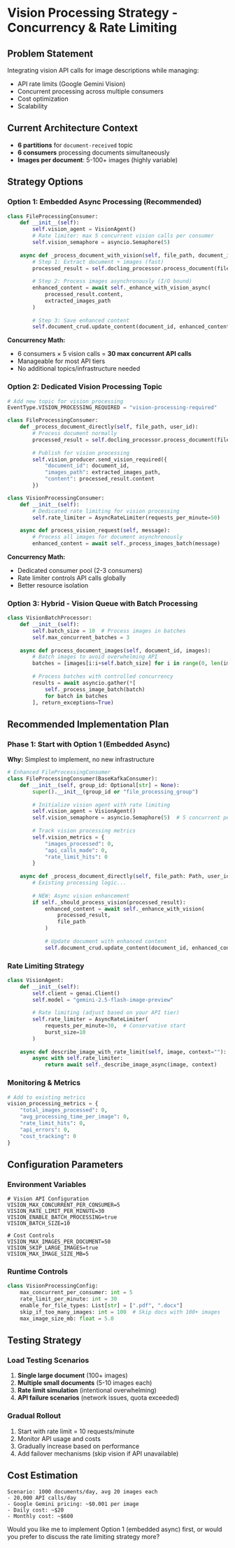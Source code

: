 # Vision Processing Strategy - Concurrency & Rate Limiting

## Problem Statement
Integrating vision API calls for image descriptions while managing:
- API rate limits (Google Gemini Vision)
- Concurrent processing across multiple consumers  
- Cost optimization
- Scalability

## Current Architecture Context
- **6 partitions** for `document-received` topic
- **6 consumers** processing documents simultaneously
- **Images per document**: 5-100+ images (highly variable)

## Strategy Options

### Option 1: Embedded Async Processing (Recommended)
```python
class FileProcessingConsumer:
    def __init__(self):
        self.vision_agent = VisionAgent()
        # Rate limiter: max 5 concurrent vision calls per consumer
        self.vision_semaphore = asyncio.Semaphore(5)
    
    async def _process_document_with_vision(self, file_path, document_id):
        # Step 1: Extract document + images (fast)
        processed_result = self.docling_processor.process_document(file_path)
        
        # Step 2: Process images asynchronously (I/O bound)
        enhanced_content = await self._enhance_with_vision_async(
            processed_result.content, 
            extracted_images_path
        )
        
        # Step 3: Save enhanced content
        self.document_crud.update_content(document_id, enhanced_content)
```

**Concurrency Math:**
- 6 consumers × 5 vision calls = **30 max concurrent API calls**
- Manageable for most API tiers
- No additional topics/infrastructure needed

### Option 2: Dedicated Vision Processing Topic
```python
# Add new topic for vision processing
EventType.VISION_PROCESSING_REQUIRED = "vision-processing-required"

class FileProcessingConsumer:
    def _process_document_directly(self, file_path, user_id):
        # Process document normally
        processed_result = self.docling_processor.process_document(file_path)
        
        # Publish for vision processing
        self.vision_producer.send_vision_required({
            "document_id": document_id,
            "images_path": extracted_images_path,
            "content": processed_result.content
        })

class VisionProcessingConsumer:
    def __init__(self):
        # Dedicated rate limiting for vision processing
        self.rate_limiter = AsyncRateLimiter(requests_per_minute=50)
    
    async def process_vision_request(self, message):
        # Process all images for document asynchronously
        enhanced_content = await self._process_images_batch(message)
```

**Concurrency Math:**
- Dedicated consumer pool (2-3 consumers)
- Rate limiter controls API calls globally
- Better resource isolation

### Option 3: Hybrid - Vision Queue with Batch Processing
```python
class VisionBatchProcessor:
    def __init__(self):
        self.batch_size = 10  # Process images in batches
        self.max_concurrent_batches = 3
    
    async def process_document_images(self, document_id, images):
        # Batch images to avoid overwhelming API
        batches = [images[i:i+self.batch_size] for i in range(0, len(images), self.batch_size)]
        
        # Process batches with controlled concurrency
        results = await asyncio.gather(*[
            self._process_image_batch(batch) 
            for batch in batches
        ], return_exceptions=True)
```

## Recommended Implementation Plan

### Phase 1: Start with Option 1 (Embedded Async)
**Why:** Simplest to implement, no new infrastructure

```python
# Enhanced FileProcessingConsumer
class FileProcessingConsumer(BaseKafkaConsumer):
    def __init__(self, group_id: Optional[str] = None):
        super().__init__(group_id or "file_processing_group")
        
        # Initialize vision agent with rate limiting
        self.vision_agent = VisionAgent()
        self.vision_semaphore = asyncio.Semaphore(5)  # 5 concurrent per consumer
        
        # Track vision processing metrics
        self.vision_metrics = {
            "images_processed": 0,
            "api_calls_made": 0,
            "rate_limit_hits": 0
        }
    
    async def _process_document_directly(self, file_path: Path, user_id: str) -> bool:
        # Existing processing logic...
        
        # NEW: Async vision enhancement
        if self._should_process_vision(processed_result):
            enhanced_content = await self._enhance_with_vision(
                processed_result, 
                file_path
            )
            
            # Update document with enhanced content
            self.document_crud.update_content(document_id, enhanced_content)
```

### Rate Limiting Strategy
```python
class VisionAgent:
    def __init__(self):
        self.client = genai.Client()
        self.model = "gemini-2.5-flash-image-preview"
        
        # Rate limiting (adjust based on your API tier)
        self.rate_limiter = AsyncRateLimiter(
            requests_per_minute=30,  # Conservative start
            burst_size=10
        )
    
    async def describe_image_with_rate_limit(self, image, context=""):
        async with self.rate_limiter:
            return await self._describe_image_async(image, context)
```

### Monitoring & Metrics
```python
# Add to existing metrics
vision_processing_metrics = {
    "total_images_processed": 0,
    "avg_processing_time_per_image": 0,
    "rate_limit_hits": 0,
    "api_errors": 0,
    "cost_tracking": 0
}
```

## Configuration Parameters

### Environment Variables
```env
# Vision API Configuration
VISION_MAX_CONCURRENT_PER_CONSUMER=5
VISION_RATE_LIMIT_PER_MINUTE=30
VISION_ENABLE_BATCH_PROCESSING=true
VISION_BATCH_SIZE=10

# Cost Controls
VISION_MAX_IMAGES_PER_DOCUMENT=50
VISION_SKIP_LARGE_IMAGES=true
VISION_MAX_IMAGE_SIZE_MB=5
```

### Runtime Controls
```python
class VisionProcessingConfig:
    max_concurrent_per_consumer: int = 5
    rate_limit_per_minute: int = 30
    enable_for_file_types: List[str] = [".pdf", ".docx"]
    skip_if_too_many_images: int = 100  # Skip docs with 100+ images
    max_image_size_mb: float = 5.0
```

## Testing Strategy

### Load Testing Scenarios
1. **Single large document** (100+ images)
2. **Multiple small documents** (5-10 images each)
3. **Rate limit simulation** (intentional overwhelming)
4. **API failure scenarios** (network issues, quota exceeded)

### Gradual Rollout
1. Start with rate limit = 10 requests/minute
2. Monitor API usage and costs
3. Gradually increase based on performance
4. Add failover mechanisms (skip vision if API unavailable)

## Cost Estimation
```
Scenario: 1000 documents/day, avg 20 images each
- 20,000 API calls/day
- Google Gemini pricing: ~$0.001 per image
- Daily cost: ~$20
- Monthly cost: ~$600
```

Would you like me to implement Option 1 (embedded async) first, or would you prefer to discuss the rate limiting strategy more?